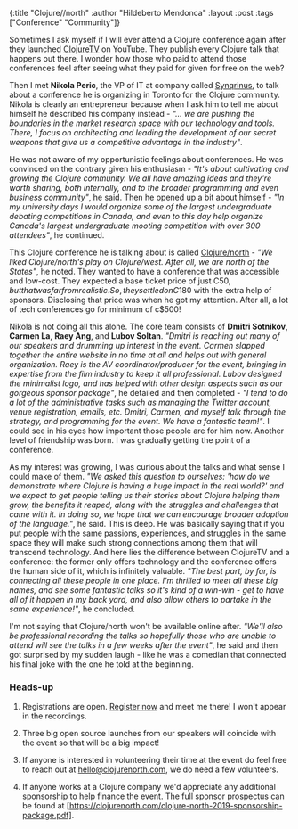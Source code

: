 ﻿{:title "Clojure//north"
 :author "Hildeberto Mendonca"
 :layout :post
 :tags ["Conference" "Community"]}

Sometimes I ask myself if I will ever attend a Clojure conference again after they launched [ClojureTV][1] on YouTube. They publish every Clojure talk that happens out there. I wonder how those who paid to attend those conferences feel after seeing what they paid for given for free on the web?

Then I met **Nikola Peric**, the VP of IT at company called [Synqrinus][2], to talk about a conference he is organizing in Toronto for the Clojure community. Nikola is clearly an entrepreneur because when I ask him to tell me about himself he described his company instead - _"... we are pushing the boundaries in the market research space with our technology and tools. There, I focus on architecting and leading the development of our secret weapons that give us a competitive advantage in the industry"_.

He was not aware of my opportunistic feelings about conferences. He was convinced on the contrary given his enthusiasm - _"It's about cultivating and growing the Clojure community. We all have amazing ideas and they're worth sharing, both internally, and to the broader programming and even business community"_, he said. Then he opened up a bit about himself - _"In my university days I would organize some of the largest undergraduate debating competitions in Canada, and even to this day help organize Canada's largest undergraduate mooting competition with over 300 attendees"_, he continued.

This Clojure conference he is talking about is called [Clojure/north][3] - _"We liked Clojure/north's play on Clojure/west. After all, we are north of the States"_, he noted. They wanted to have a conference that was accessible and low-cost. They expected a base ticket price of just C$50, but that was far from realistic. So, they settled on C$180 with the extra help of sponsors. Disclosing that price was when he got my attention. After all, a lot of tech conferences go for minimum of c$500!

Nikola is not doing all this alone. The core team consists of **Dmitri Sotnikov**, **Carmen La**, **Raey Ang**, and **Lubov Soltan**. _"Dmitri is reaching out many of our speakers and drumming up interest in the event. Carmen slapped together the entire website in no time at all and helps out with general organization. Raey is the AV coordinator/producer for the event, bringing in expertise from the film industry to keep it all professional. Lubov designed the minimalist logo, and has helped with other design aspects such as our gorgeous sponsor package"_, he detailed and then completed - _"I tend to do a lot of the administrative tasks such as managing the Twitter account, venue registration, emails, etc. Dmitri, Carmen, and myself talk through the strategy, and programming for the event. We have a fantastic team!"_. I could see in his eyes how important those people are for him now. Another level of friendship was born. I was gradually getting the point of a conference.

As my interest was growing, I was curious about the talks and what sense I could make of them. _"We asked this question to ourselves: 'how do we demonstrate where Clojure is having a huge impact in the real world?' and we expect to get people telling us their stories about Clojure helping them grow, the benefits it reaped, along with the struggles and challenges that came with it. In doing so, we hope that we can encourage broader adoption of the language."_, he said. This is deep. He was basically saying that if you put people with the same passions, experiences, and struggles in the same space they will make such strong connections among them that will transcend technology. And here lies the difference between ClojureTV and a conference: the former only offers technology and the conference offers the human side of it, which is infinitely valuable. _"The best part, by far, is connecting all these people in one place. I'm thrilled to meet all these big names, and see some fantastic talks so it's kind of a win-win - get to have all of it happen in my back yard, and also allow others to partake in the same experience!"_, he concluded.

I'm not saying that Clojure/north won't be available online after. _"We'll also be professional recording the talks so hopefully those who are unable to attend will see the talks in a few weeks after the event"_, he said and then got surprised by my sudden laugh - like he was a comedian that connected his final joke with the one he told at the beginning.

### Heads-up

1. Registrations are open. [Register now][4] and meet me there! I won't appear in the recordings.

1. Three big open source launches from our speakers will coincide with the event  so that will be a big impact!

2. If anyone is interested in volunteering their time at the event do feel free to reach out at hello@clojurenorth.com, we do need a few volunteers.

3. If anyone works at a Clojure company we'd appreciate any additional sponsorship to help finance the event. The full sponsor prospectus can be found at [https://clojurenorth.com/clojure-north-2019-sponsorship-package.pdf].

[1]: https://www.youtube.com/user/ClojureTV
[2]: http://synqrinus.com
[3]: https://clojurenorth.com
[4]: https://ti.to/clojure-north/clojure-north-2019
